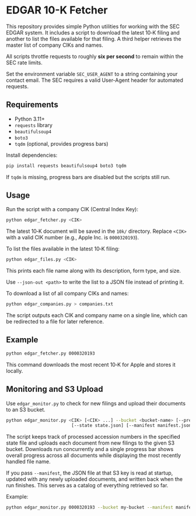 # EDGAR 10-K Fetcher

This repository provides simple Python utilities for working with the SEC EDGAR system.  It includes a script to download the latest 10‑K filing and another to list the files available for that filing.  A third helper retrieves the master list of company CIKs and names.

All scripts throttle requests to roughly **six per second** to remain within the SEC rate limits.

Set the environment variable `SEC_USER_AGENT` to a string containing your contact email. The SEC requires a valid User-Agent header for automated requests.

## Requirements

- Python 3.11+
- `requests` library
- `beautifulsoup4`
- `boto3`
- `tqdm` (optional, provides progress bars)

Install dependencies:

```bash
pip install requests beautifulsoup4 boto3 tqdm
```

If `tqdm` is missing, progress bars are disabled but the scripts still run.

## Usage

Run the script with a company CIK (Central Index Key):

```bash
python edgar_fetcher.py <CIK>
```

The latest 10‑K document will be saved in the `10k/` directory. Replace `<CIK>` with a valid CIK number (e.g., Apple Inc. is `0000320193`).

To list the files available in the latest 10‑K filing:

```bash
python edgar_files.py <CIK>
```
This prints each file name along with its description, form type, and size.

Use `--json-out <path>` to write the list to a JSON file instead of printing it.

To download a list of all company CIKs and names:

```bash
python edgar_companies.py > companies.txt
```

The script outputs each CIK and company name on a single line, which can be
redirected to a file for later reference.

## Example

```bash
python edgar_fetcher.py 0000320193
```

This command downloads the most recent 10‑K for Apple and stores it locally.

## Monitoring and S3 Upload

Use `edgar_monitor.py` to check for new filings and upload their documents to an S3 bucket.

```bash
python edgar_monitor.py <CIK> [<CIK> ...] --bucket <bucket-name> [--prefix path/] \
                         [--state state.json] [--manifest manifest.json]
```

The script keeps track of processed accession numbers in the specified state file and uploads each document from new filings to the given S3 bucket.
Downloads run concurrently and a single progress bar shows overall progress across all documents while displaying the most recently handled file name.

If you pass `--manifest`, the JSON file at that S3 key is read at startup,
updated with any newly uploaded documents, and written back when the run
finishes. This serves as a catalog of everything retrieved so far.

Example:

```bash
python edgar_monitor.py 0000320193 --bucket my-bucket --manifest manifests/apple.json
```
